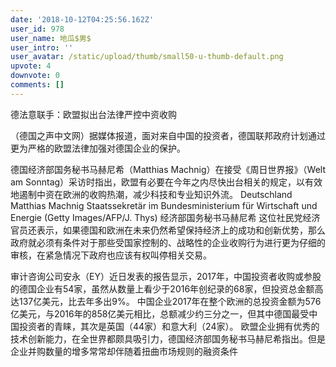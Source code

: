 ```yaml
---
date: '2018-10-12T04:25:56.162Z'
user_id: 978
user_name: 地瓜$男$
user_intro: ''
user_avatar: /static/upload/thumb/small50-u-thumb-default.png
upvote: 4
downvote: 0
comments: []
---
```


德法意联手：欧盟拟出台法律严控中资收购

（德国之声中文网）据媒体报道，面对来自中国的投资者，德国联邦政府计划通过更为严格的欧盟法律加强对德国企业的保护。

德国经济部国务秘书马赫尼希（Matthias Machnig）在接受《周日世界报》（Welt am Sonntag）采访时指出，欧盟有必要在今年之内尽快出台相关的规定，以有效地遏制中资在欧洲的收购热潮，减少科技和专业知识外流。 Deutschland Matthias Machnig Staatssekretär im Bundesministerium für Wirtschaft und Energie (Getty Images/AFP/J. Thys) 经济部国务秘书马赫尼希 这位社民党经济官员还表示，如果德国和欧洲在未来仍然希望保持经济上的成功和创新优势，那么政府就必须有条件对于那些受国家控制的、战略性的企业收购行为进行更为仔细的审核，在紧急情况下政府也应该有权叫停相关交易。

审计咨询公司安永（EY）近日发表的报告显示，2017年，中国投资者收购或参股的德国企业有54家，虽然从数量上看少于2016年创纪录的68家，但投资总金额高达137亿美元，比去年多出9%。 中国企业2017年在整个欧洲的总投资金额为576亿美元，与2016年的858亿美元相比，总额减少约三分之一，但其中德国最受中国投资者的青睐，其次是英国（44家）和意大利（24家）。 欧盟企业拥有优秀的技术创新能力，在全世界都颇具吸引力，德国经济部国务秘书马赫尼希指出。但是企业并购数量的增多常常却伴随着扭曲市场规则的融资条件

